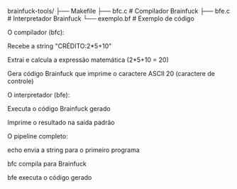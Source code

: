 brainfuck-tools/
├── Makefile
├── bfc.c         # Compilador Brainfuck
├── bfe.c         # Interpretador Brainfuck
└── exemplo.bf    # Exemplo de código

O compilador (bfc):

Recebe a string "CRÉDITO:2*5+10"

Extrai e calcula a expressão matemática (2*5+10 = 20)

Gera código Brainfuck que imprime o caractere ASCII 20 (caractere de controle)

O interpretador (bfe):

Executa o código Brainfuck gerado

Imprime o resultado na saída padrão

O pipeline completo:

echo envia a string para o primeiro programa

bfc compila para Brainfuck

bfe executa o código gerado